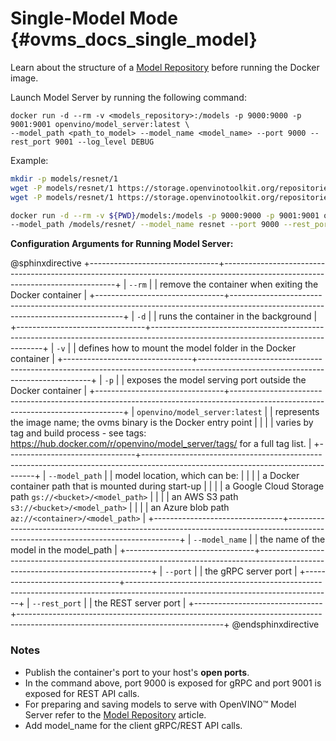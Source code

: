 # Single-Model Mode {#ovms_docs_single_model}

Learn about the structure of a [Model Repository](models_repository.md) before running the Docker image. 

Launch Model Server by running the following command: 

```
docker run -d --rm -v <models_repository>:/models -p 9000:9000 -p 9001:9001 openvino/model_server:latest \
--model_path <path_to_model> --model_name <model_name> --port 9000 --rest_port 9001 --log_level DEBUG
```

Example:

```bash
mkdir -p models/resnet/1
wget -P models/resnet/1 https://storage.openvinotoolkit.org/repositories/open_model_zoo/2022.1/models_bin/2/resnet50-binary-0001/FP32-INT1/resnet50-binary-0001.bin
wget -P models/resnet/1 https://storage.openvinotoolkit.org/repositories/open_model_zoo/2022.1/models_bin/2/resnet50-binary-0001/FP32-INT1/resnet50-binary-0001.xml

docker run -d --rm -v ${PWD}/models:/models -p 9000:9000 -p 9001:9001 openvino/model_server:latest \
--model_path /models/resnet/ --model_name resnet --port 9000 --rest_port 9001 --log_level DEBUG
```


**Configuration Arguments for Running Model Server:**

@sphinxdirective
+--------------------------------+---------------------------------------------------------------------------------------------------------------------------------+
| `--rm`                         | | remove the container when exiting the Docker container                                                                        |
+--------------------------------+---------------------------------------------------------------------------------------------------------------------------------+
| `-d`                           | | runs the container in the background                                                                                          |
+--------------------------------+---------------------------------------------------------------------------------------------------------------------------------+
| `-v`                           | | defines how to mount the model folder in the Docker container                                                                 |
+--------------------------------+---------------------------------------------------------------------------------------------------------------------------------+
| `-p`                           | | exposes the model serving port outside the Docker container                                                                   |
+--------------------------------+---------------------------------------------------------------------------------------------------------------------------------+
| `openvino/model_server:latest` | | represents the image name; the ovms binary is the Docker entry point                                                          |
|                                | | varies by tag and build process - see tags: https://hub.docker.com/r/openvino/model_server/tags/ for a full tag list.         |
+--------------------------------+---------------------------------------------------------------------------------------------------------------------------------+
| `--model_path`                 | | model location, which can be:                                                                                                 |
|                                | | a Docker container path that is mounted during start-up                                                                       |
|                                | | a Google Cloud Storage path `gs://<bucket>/<model_path>`                                                                      |
|                                | | an AWS S3 path `s3://<bucket>/<model_path>`                                                                                   |
|                                | | an Azure blob path `az://<container>/<model_path>`                                                                            |
+--------------------------------+---------------------------------------------------------------------------------------------------------------------------------+
| `--model_name`                 | | the name of the model in the model_path                                                                                       |
+--------------------------------+---------------------------------------------------------------------------------------------------------------------------------+
| `--port`                       | | the gRPC server port                                                                                                          |
+--------------------------------+---------------------------------------------------------------------------------------------------------------------------------+
| `--rest_port`                  | | the REST server port                                                                                                          |
+--------------------------------+---------------------------------------------------------------------------------------------------------------------------------+
@endsphinxdirective


### Notes
- Publish the container's port to your host's **open ports**.
- In the command above, port 9000 is exposed for gRPC and port 9001 is exposed for REST API calls.
- For preparing and saving models to serve with OpenVINO&trade; Model Server refer to the [Model Repository](models_repository.md) article.
- Add model_name for the client gRPC/REST API calls.

